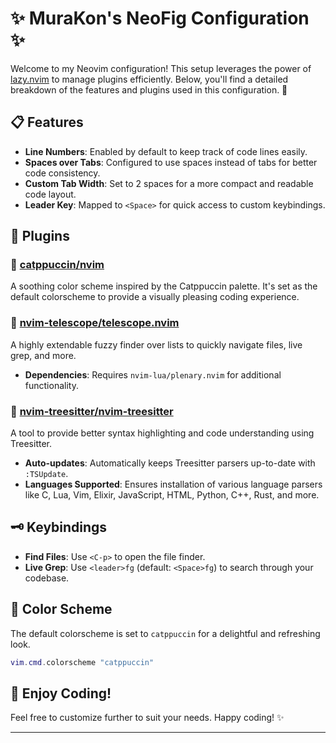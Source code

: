 
# ✨ MuraKon's NeoFig Configuration ✨

Welcome to my Neovim configuration! This setup leverages the power of [lazy.nvim](https://github.com/folke/lazy.nvim) to manage plugins efficiently. Below, you'll find a detailed breakdown of the features and plugins used in this configuration. 🚀

## 📋 Features

- **Line Numbers**: Enabled by default to keep track of code lines easily.
- **Spaces over Tabs**: Configured to use spaces instead of tabs for better code consistency.
- **Custom Tab Width**: Set to 2 spaces for a more compact and readable code layout.
- **Leader Key**: Mapped to `<Space>` for quick access to custom keybindings.

## 🔌 Plugins

### 🌟 [catppuccin/nvim](https://github.com/catppuccin/nvim)
A soothing color scheme inspired by the Catppuccin palette. It's set as the default colorscheme to provide a visually pleasing coding experience.

### 🔭 [nvim-telescope/telescope.nvim](https://github.com/nvim-telescope/telescope.nvim)
A highly extendable fuzzy finder over lists to quickly navigate files, live grep, and more.
- **Dependencies**: Requires `nvim-lua/plenary.nvim` for additional functionality.

### 🌳 [nvim-treesitter/nvim-treesitter](https://github.com/nvim-treesitter/nvim-treesitter)
A tool to provide better syntax highlighting and code understanding using Treesitter.
- **Auto-updates**: Automatically keeps Treesitter parsers up-to-date with `:TSUpdate`.
- **Languages Supported**: Ensures installation of various language parsers like C, Lua, Vim, Elixir, JavaScript, HTML, Python, C++, Rust, and more.

## 🗝️ Keybindings

- **Find Files**: Use `<C-p>` to open the file finder.
- **Live Grep**: Use `<leader>fg` (default: `<Space>fg`) to search through your codebase.

## 🌈 Color Scheme

The default colorscheme is set to `catppuccin` for a delightful and refreshing look.

```lua
vim.cmd.colorscheme "catppuccin"
```

## 🎉 Enjoy Coding!

Feel free to customize further to suit your needs. Happy coding! ✨

---
